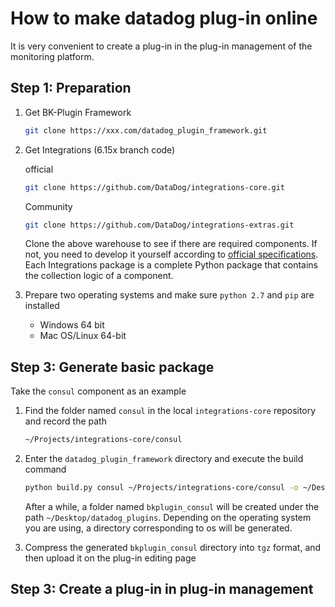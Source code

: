 # How to make datadog plug-in online

It is very convenient to create a plug-in in the plug-in management of the monitoring platform.

## Step 1: Preparation

1. Get BK-Plugin Framework

    ```bash
    git clone https://xxx.com/datadog_plugin_framework.git
    ```

2. Get Integrations (6.15x branch code)

    official

    ```bash
    git clone https://github.com/DataDog/integrations-core.git
    ```

    Community

    ```bash
    git clone https://github.com/DataDog/integrations-extras.git
    ```

    Clone the above warehouse to see if there are required components. If not, you need to develop it yourself according to [official specifications](https://docs.datadoghq.com/developers/integrations/new_check_howto/). Each Integrations package is a complete Python package that contains the collection logic of a component.

3. Prepare two operating systems and make sure `python 2.7` and `pip` are installed

    - Windows 64 bit
    - Mac OS/Linux 64-bit

## Step 3: Generate basic package

Take the `consul` component as an example

1. Find the folder named `consul` in the local `integrations-core` repository and record the path

    ```bash
    ~/Projects/integrations-core/consul
    ```

2. Enter the `datadog_plugin_framework` directory and execute the build command

    ```bash
    python build.py consul ~/Projects/integrations-core/consul -o ~/Desktop/datadog_plugins
    ```

    After a while, a folder named `bkplugin_consul` will be created under the path `~/Desktop/datadog_plugins`. Depending on the operating system you are using, a directory corresponding to os will be generated.

3. Compress the generated `bkplugin_consul` directory into `tgz` format, and then upload it on the plug-in editing page

## Step 3: Create a plug-in in plug-in management